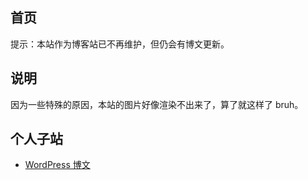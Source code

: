 ## 首页

提示：本站作为博客站已不再维护，但仍会有博文更新。

<!-- .slide vertical=true -->

## 说明

因为一些特殊的原因，本站的图片好像渲染不出来了，算了就这样了 bruh。

<!-- .slide vertical=true -->

## 个人子站

- [WordPress 博文](https://akutazehy.home.blog/)
